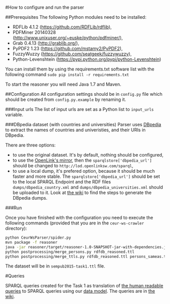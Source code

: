 #How to configure and run the parser

##Prerequisites
The following Python modules need to be installed:
 - RDFLib 4.1.2 (https://github.com/RDFLib/rdflib),
 - PDFMiner 20140328 (http://www.unixuser.org/~euske/python/pdfminer/),
 - Grab 0.4.13 (http://grablib.org/),
 - PyPDF2 1.23 (https://github.com/mstamy2/PyPDF2),
 - FuzzyWuzzy (https://github.com/seatgeek/fuzzywuzzy),
 - Python-Levenshtein (https://pypi.python.org/pypi/python-Levenshtein)

You can install them by using the requirements.txt software list with the following command
``sudo pip install -r requirements.txt``

To start the reasoner you will need Java 1.7 and Maven.

##Configuration
All configuration settings should be in ``config.py`` file which should be created from ``config.py.example`` by renaming it.

###Input urls
The list of input urls are set as a Python list to ``input_urls`` variable.

###DBpedia dataset (with countries and universities)
Parser uses [DBpedia](http://dbpedia.org/) to extract the names of countries and univeristies, and their URIs in DBpedia.

There are three options:
 - to use the original dataset. It's by default, nothing should be configured,
 - to use the [OpenLink's mirror](http://dbpedia.org/), then the ``sparqlstore['dbpedia_url']`` should be changed to ``http://lod.openlinksw.com/sparql``,
 - to use a local dump, it's prefered option, because it should be much faster and more stable. The ``sparqlstore['dbpedia_url']`` should be set to the local SPARQL Endpoint and the RDF files ``dumps/dbpedia_country.xml`` and ``dumps/dbpedia_universities.xml`` should be uploaded to it. Look at [the wiki](https://github.com/ailabitmo/sempubchallenge2014-task1/wiki/How-to-construct-the-DBpedia-dumps) to find the steps to generate the DBpedia dumps.

###Run

Once you have finished with the configuration you need to execute the following commands
(provided that you are in the ``ceur-ws-crawler`` directory):

```bash
python CeurWsParser/spider.py
mvn package -f reasoner
java -jar reasoner/target/reasoner-1.0-SNAPSHOT-jar-with-dependencies.jar rdfdb.ttl alignments.ttl rdfdb_reasoned.ttl
python postprocessing/merge_persons.py rdfdb_reasoned.ttl
python postprocessing/merge_ttls.py rdfdb_reasoned.ttl persons_sameas.ttl
```

The dataset will be in ``sempub2015-task1.ttl`` file.

#Queries

SPARQL queries created for the Task 1 as translation of [the human readable queries](http://challenges.2014.eswc-conferences.org/index.php/SemPub/Task1#Queries) to SPARQL queries using our [data model](https://github.com/ailabitmo/sempubchallenge2014-task1/wiki/Data-representation). The queries are in [the wiki](https://github.com/ailabitmo/sempubchallenge2014-task1/wiki/Queries).
